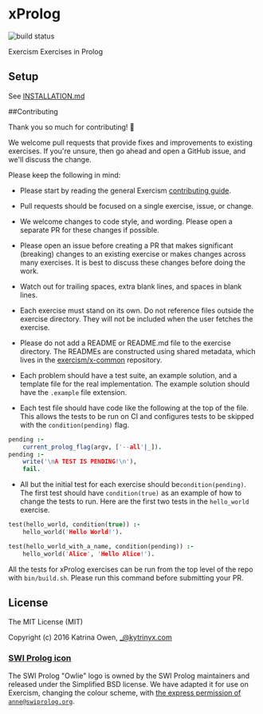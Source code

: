 # xProlog
![build status](https://travis-ci.org/exercism/xprolog.svg?branch=master)

Exercism Exercises in Prolog

## Setup

See [INSTALLATION.md](https://github.com/exercism/xprolog/blob/master/docs/INSTALLATION.md)

##Contributing

Thank you so much for contributing! :tada:

We welcome pull requests that provide fixes and improvements to existing
exercises. If you're unsure, then go ahead and open a GitHub issue, and we'll
discuss the change.

Please keep the following in mind:

- Please start by reading the general Exercism [contributing guide](https://github.com/exercism/x-api/blob/master/CONTRIBUTING.md#the-exercise-data).

- Pull requests should be focused on a single exercise, issue, or change.

- We welcome changes to code style, and wording. Please open a separate PR for
  these changes if possible.

- Please open an issue before creating a PR that makes significant (breaking)
  changes to an existing exercise or makes changes across many exercises. It is
  best to discuss these changes before doing the work.

- Watch out for trailing spaces, extra blank lines, and spaces in blank lines.

- Each exercise must stand on its own. Do not reference files outside the
  exercise directory. They will not be included when the user fetches the
  exercise.

- Please do not add a README or README.md file to the exercise directory. The
READMEs are constructed using shared metadata, which lives in the [exercism/x-common](https://github.com/exercism/x-common) repository.

- Each problem should have a test suite, an example solution, and a template
file for the real implementation. The example solution should have the
`.example` file extension.

- Each test file should have code like the following at the top of the file.
  This allows the tests to be run on CI and configures tests to be skipped with
  the `condition(pending)` flag.

```prolog
pending :-
    current_prolog_flag(argv, ['--all'|_]).
pending :-
    write('\nA TEST IS PENDING!\n'),
    fail.

```

- All but the initial test for each exercise should be`condition(pending)`. The
  first test should have `condition(true)` as an example of how to change the
  tests to run. Here are the first two tests in the `hello_world` exercise.

```prolog
test(hello_world, condition(true)) :-
    hello_world('Hello World!').

test(hello_world_with_a_name, condition(pending)) :-
    hello_world('Alice', 'Hello Alice!').
```

All the tests for xProlog exercises can be run from the top level of the repo
with `bin/build.sh`. Please run this command before submitting your PR.

## License

The MIT License (MIT)

Copyright (c) 2016 Katrina Owen, _@kytrinyx.com

### [SWI Prolog icon](https://github.com/exercism/xprolog/tree/master/img/icon.png)

The SWI Prolog "Owlie" logo is owned by the SWI Prolog maintainers and released under the Simplified BSD license. We have adapted it for use on Exercism, changing the colour scheme, with [the express permission of `anne@swiprolog.org`](https://github.com/exercism/xprolog/issues/1#issuecomment-283122027).